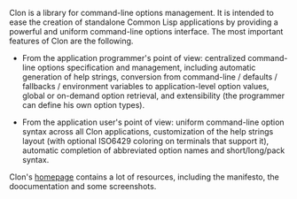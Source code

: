 Clon is a library for command-line options management. It is intended to ease
the creation of standalone Common Lisp applications by providing a powerful
and uniform command-line options interface. The most important features of
Clon are the following.

  - From the application programmer's point of view: centralized command-line
  options specification and management, including automatic generation of help
  strings, conversion from command-line / defaults / fallbacks / environment
  variables to application-level option values, global or on-demand option
  retrieval, and extensibility (the programmer can define his own option
  types).

  - From the application user's point of view: uniform command-line option
  syntax across all Clon applications, customization of the help strings
  layout (with optional ISO6429 coloring on terminals that support it),
  automatic completion of abbreviated option names and short/long/pack syntax.

Clon's [homepage](https://www.lrde.epita.fr/~didier/software/lisp/clon.php)
contains a lot of resources, including the manifesto, the doocumentation and
some screenshots.
